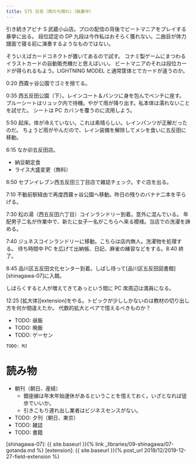 ```yaml
---
title: 575 日目（雨のち晴れ）（執筆中）
---
```


引き続きアピナ S 武蔵小山店。プロの配信の背後でビートマニアをプレイする暴挙に出る。
段位認定の DP 九段は今作私はおそらく獲れない。二曲目が体力譜面で寝る前に演奏するようなものではない。

そういえばカードコネクトが置いてあるので試す。
コナミ製ゲームにまつわるイラストカードの自動販売機だと思えばいい。
ビートマニアのそれは段位カードが得られるもよう。LIGHTNING MODEL と通常筐体とでカードが違うのか。

0:20 西霧ヶ谷公園でゴミを捨てる。

0:35 西五反田公園（下）。レインコート＆パンツに身を包んでベンチに座す。
ブルーシートはリュック内で待機。やがて雨が降り出す。私本体は濡れないことを試せた。
シートは PC カバンを覆うのに流用しよう。

5:50 起床。体が冷えていない。これは素晴らしい。レインパンツが正解だったのだ。
ちょうど雨がやんだので、レイン装備を解除してメシを食いに五反田に移動。

6:15 なか卯五反田店。
* 納豆朝定食
* ライス大盛変更（無料）

6:50 セブンイレブン西五反田三丁目店で雑誌チェック。すぐ店を出る。

7:10 不動前駅経由で再度西霧ヶ谷公園へ移動。昨日の残りのバナナ二本を平らげる。

7:30 松の湯（西五反田六丁目）コインランドリー到着。意外に混んでいる。
年配男子二名が作業中で、新たに女子一名がこちらへ来る模様。当店での洗濯を諦める。

7:40 ジュネスコインランドリーに移動。こちらは店内無人。洗濯物を処理する。
待ち時間中 PC を広げて出納帳、日記、麻雀の練習などをする。8:40 終了。

8:45 品川区五反田文化センター到着。しばし待って[品川区五反田図書館][shinagawa-07]に入館。

しばらくすると人が増えてきてあっという間に PC 席周辺は満員になる。

12:25 [拡大体][extension]をやる。トピックが少ししかないのは教材の切り出し方を何か間違えたか。
代数的拡大とペアで憶えるべきものか？

* TODO: 昼飯
* TODO: 晩飯
* TODO: ゲーセン

```text
TODO: MJ
```

# 読み物

* 朝刊（朝日、産経）
  * 銀座線は年末年始運休があるということを憶えておく。いざとなれば徒歩でいいか。
  * 引きこもり連れ出し業者はビジネスセンスがない。
* TODO: 夕刊（朝日、東京）
* TODO: 雑誌
* TODO: 書籍

[shinagawa-07]: {{ site.baseurl }}{% link _libraries/09-shinagawa/07-gotanda.md %}
[extension]: {{ site.baseurl }}{% post_url 2019/12/2019-12-27-field-extension %}
